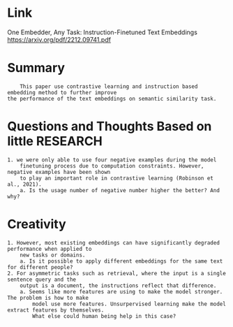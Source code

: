 Link
===============
<p>

One Embedder, Any Task: Instruction-Finetuned Text Embeddings
https://arxiv.org/pdf/2212.09741.pdf

</p>

Summary
===============
        This paper use contrastive learning and instruction based embedding method to further improve
    the performance of the text embeddings on semantic similarity task. 

Questions and Thoughts Based on little RESEARCH
===============
    1. we were only able to use four negative examples during the model 
        finetuning process due to computation constraints. However, negative examples have been shown
        to play an important role in contrastive learning (Robinson et al., 2021). 
        a. Is the usage number of negative number higher the better? And why?

Creativity
==============
    1. However, most existing embeddings can have significantly degraded performance when applied to 
        new tasks or domains.
        a. Is it possible to apply different embeddings for the same text for different people?
    2. For asymmetric tasks such as retrieval, where the input is a single sentence query and the
        output is a document, the instructions reflect that difference.
        a. Seems like more features are using to make the model stronger. The problem is how to make
            model use more features. Unsurpervised learning make the model extract features by themselves.
            What else could human being help in this case? 
